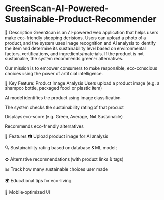 # GreenScan-AI-Powered-Sustainable-Product-Recommender
📝 Description
GreenScan is an AI-powered web application that helps users make eco-friendly shopping decisions. Users can upload a photo of a product, and the system uses image recognition and AI analysis to identify the item and determine its sustainability level based on environmental factors, certifications, and ingredients/materials. If the product is not sustainable, the system recommends greener alternatives.

Our mission is to empower consumers to make responsible, eco-conscious choices using the power of artificial intelligence.

📸 Key Feature: Product Image Analysis
Users upload a product image (e.g. a shampoo bottle, packaged food, or plastic item)

AI model identifies the product using image classification

The system checks the sustainability rating of that product

Displays eco-score (e.g. Green, Average, Not Sustainable)

Recommends eco-friendly alternatives

🚀 Features
📷 Upload product image for AI analysis

🔍 Sustainability rating based on database & ML models

♻️ Alternative recommendations (with product links & tags)

📊 Track how many sustainable choices user made

🌍 Educational tips for eco-living

📱 Mobile-optimized UI
